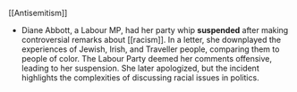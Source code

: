 [[Antisemitism]]
- Diane Abbott, a Labour MP, had her party whip **suspended** after making controversial remarks about [[racism]]. In a letter, she downplayed the experiences of Jewish, Irish, and Traveller people, comparing them to people of color. The Labour Party deemed her comments offensive, leading to her suspension. She later apologized, but the incident highlights the complexities of discussing racial issues in politics.
